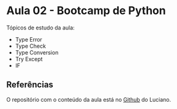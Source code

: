 # Aula 02 - Bootcamp de Python

Tópicos de estudo da aula:
- Type Error
- Type Check
- Type Conversion
- Try Except
- IF

## Referências

O repositório com o conteúdo da aula está no [Github](https://github.com/lvgalvao/data-engineering-roadmap/tree/main/Bootcamp%20-%20Python%20para%20dados/aula02) do Luciano.
